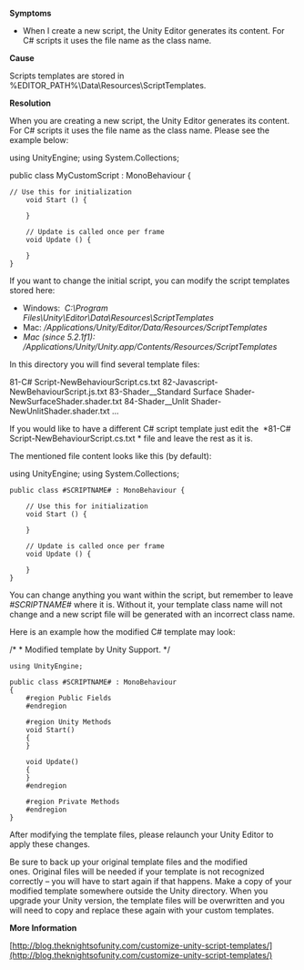 
        
 **Symptoms** 

*   When I create a new script, the Unity Editor generates its content. For C# scripts it uses the file name as the class name.

 **Cause** 

Scripts templates are stored in %EDITOR_PATH%\Data\Resources\ScriptTemplates.

 **Resolution** 

When you are creating a new script, the Unity Editor generates its content. For C# scripts it uses the file name as the class name. Please see the example below:

using UnityEngine;
    using System.Collections;
    
public class MyCustomScript : MonoBehaviour {
    
    // Use this for initialization
        void Start () {

        }

        // Update is called once per frame
        void Update () {

        }
    }

If you want to change the initial script, you can modify the script templates stored here:

*   Windows:  *C:\Program Files\Unity\Editor\Data\Resources\ScriptTemplates* 
*   Mac:  */Applications/Unity/Editor/Data/Resources/ScriptTemplates* 
*   *Mac (since 5.2.1f1): /Applications/Unity/Unity.app/Contents/Resources/ScriptTemplates* 

In this directory you will find several template files:

81-C# Script-NewBehaviourScript.cs.txt
    82-Javascript-NewBehaviourScript.js.txt
    83-Shader__Standard Surface Shader-NewSurfaceShader.shader.txt
    84-Shader__Unlit Shader-NewUnlitShader.shader.txt
    ...

If you would like to have a different C# script template just edit the  *81-C# Script-NewBehaviourScript.cs.txt * file and leave the rest as it is.

The mentioned file content looks like this (by default):

using UnityEngine;
    using System.Collections;

    public class #SCRIPTNAME# : MonoBehaviour {

        // Use this for initialization
        void Start () {

        }

        // Update is called once per frame
        void Update () {

        }
    }

You can change anything you want within the script, but remember to leave  *#SCRIPTNAME#* where it is. Without it, your template class name will not change and a new script file will be generated with an incorrect class name.

Here is an example how the modified C# template may look: 

/*
     * Modified template by Unity Support.
     */

    using UnityEngine;

    public class #SCRIPTNAME# : MonoBehaviour
    {
        #region Public Fields
        #endregion

        #region Unity Methods
        void Start()
        {
        }

        void Update()
        {
        }
        #endregion

        #region Private Methods
        #endregion
    }

After modifying the template files, please relaunch your Unity Editor to apply these changes.

Be sure to back up your original template files and the modified ones. Original files will be needed if your template is not recognized correctly – you will have to start again if that happens. Make a copy of your modified template somewhere outside the Unity directory. When you upgrade your Unity version, the template files will be overwritten and you will need to copy and replace these again with your custom templates.


 **More Information** 

[http://blog.theknightsofunity.com/customize-unity-script-templates/](http://blog.theknightsofunity.com/customize-unity-script-templates/)


      